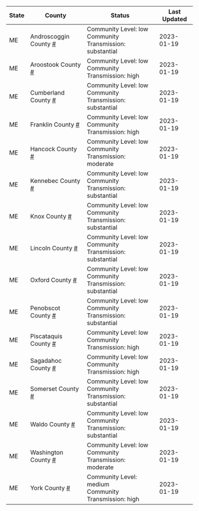 State | County | Status | Last Updated
--- | --- | --- | --- 
ME | Androscoggin County <a href="#androscoggin_county">#</a> | <a name="androscoggin_county"></a>Community Level: low<br/>Community Transmission: substantial | 2023-01-19
ME | Aroostook County <a href="#aroostook_county">#</a> | <a name="aroostook_county"></a>Community Level: low<br/>Community Transmission: high | 2023-01-19
ME | Cumberland County <a href="#cumberland_county">#</a> | <a name="cumberland_county"></a>Community Level: low<br/>Community Transmission: substantial | 2023-01-19
ME | Franklin County <a href="#franklin_county">#</a> | <a name="franklin_county"></a>Community Level: low<br/>Community Transmission: high | 2023-01-19
ME | Hancock County <a href="#hancock_county">#</a> | <a name="hancock_county"></a>Community Level: low<br/>Community Transmission: moderate | 2023-01-19
ME | Kennebec County <a href="#kennebec_county">#</a> | <a name="kennebec_county"></a>Community Level: low<br/>Community Transmission: substantial | 2023-01-19
ME | Knox County <a href="#knox_county">#</a> | <a name="knox_county"></a>Community Level: low<br/>Community Transmission: substantial | 2023-01-19
ME | Lincoln County <a href="#lincoln_county">#</a> | <a name="lincoln_county"></a>Community Level: low<br/>Community Transmission: substantial | 2023-01-19
ME | Oxford County <a href="#oxford_county">#</a> | <a name="oxford_county"></a>Community Level: low<br/>Community Transmission: substantial | 2023-01-19
ME | Penobscot County <a href="#penobscot_county">#</a> | <a name="penobscot_county"></a>Community Level: low<br/>Community Transmission: substantial | 2023-01-19
ME | Piscataquis County <a href="#piscataquis_county">#</a> | <a name="piscataquis_county"></a>Community Level: low<br/>Community Transmission: high | 2023-01-19
ME | Sagadahoc County <a href="#sagadahoc_county">#</a> | <a name="sagadahoc_county"></a>Community Level: low<br/>Community Transmission: high | 2023-01-19
ME | Somerset County <a href="#somerset_county">#</a> | <a name="somerset_county"></a>Community Level: low<br/>Community Transmission: substantial | 2023-01-19
ME | Waldo County <a href="#waldo_county">#</a> | <a name="waldo_county"></a>Community Level: low<br/>Community Transmission: substantial | 2023-01-19
ME | Washington County <a href="#washington_county">#</a> | <a name="washington_county"></a>Community Level: low<br/>Community Transmission: moderate | 2023-01-19
ME | York County <a href="#york_county">#</a> | <a name="york_county"></a>Community Level: medium<br/>Community Transmission: high | 2023-01-19
